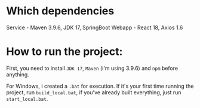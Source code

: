 # Which dependencies
Service - Maven 3.9.6, JDK 17, SpringBoot
Webapp - React 18, Axios 1.6

# How to run the project:

First, you need to install `JDK 17`, `Maven` (i'm using 3.9.6) and `npm` before anything.

For Windows, i created a `.bat` for execution.
If it's your first time running the project, run `build_local.bat`, if you've already built everything, just run `start_local.bat`.